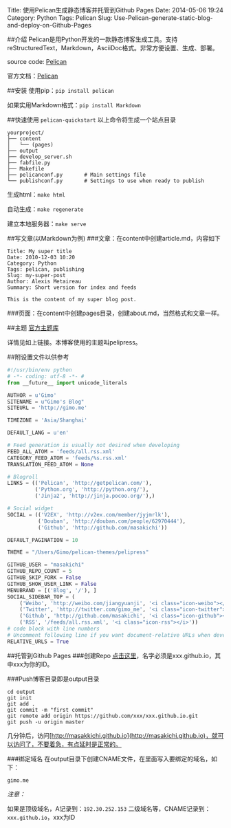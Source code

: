 Title: 使用Pelican生成静态博客并托管到Github Pages
Date: 2014-05-06 19:24
Category: Python
Tags: Pelican
Slug: Use-Pelican-generate-static-blog-and-deploy-on-Github-Pages

##介绍
Pelican是用Python开发的一款静态博客生成工具。支持reStructuredText，Markdown，AsciiDoc格式。非常方便设置、生成、部署。

source code: [Pelican](http://github.com/getpelican/pelican)

官方文档：[Pelican](http://docs.getpelican.com/en/3.3.0/)

##安装
使用pip：`pip install pelican`

如果实用Markdown格式：`pip install Markdown`

##快速使用
`pelican-quickstart` 以上命令将生成一个站点目录
```
yourproject/
├── content
│   └── (pages)
├── output
├── develop_server.sh
├── fabfile.py
├── Makefile
├── pelicanconf.py       # Main settings file
└── publishconf.py       # Settings to use when ready to publish
```
生成html：`make html`

自动生成：`make regenerate`

建立本地服务器：`make serve`

##写文章(以Markdown为例)
###文章：在content中创建article.md，内容如下
```
Title: My super title
Date: 2010-12-03 10:20
Category: Python
Tags: pelican, publishing
Slug: my-super-post
Author: Alexis Metaireau
Summary: Short version for index and feeds

This is the content of my super blog post.
```
###页面：在content中创建pages目录，创建about.md，当然格式和文章一样。

##主题
[官方主题库](https://github.com/getpelican/pelican-thems)

详情见如上链接。本博客使用的主题叫pelipress。

##附设置文件以供参考
```python
#!/usr/bin/env python
# -*- coding: utf-8 -*- #
from __future__ import unicode_literals

AUTHOR = u'Gimo'
SITENAME = u"Gimo's Blog"
SITEURL = 'http://gimo.me'

TIMEZONE = 'Asia/Shanghai'

DEFAULT_LANG = u'en'

# Feed generation is usually not desired when developing
FEED_ALL_ATOM = 'feeds/all.rss.xml'
CATEGORY_FEED_ATOM = 'feeds/%s.rss.xml'
TRANSLATION_FEED_ATOM = None

# Blogroll
LINKS = (('Pelican', 'http://getpelican.com/'),
         ('Python.org', 'http://python.org/'),
         ('Jinja2', 'http://jinja.pocoo.org/'),)

# Social widget
SOCIAL = (('V2EX', 'http://v2ex.com/member/jyjmrlk'),
          ('Douban', 'http://douban.com/people/62970444'),
          ('Github', 'http://github.com/masakichi'))

DEFAULT_PAGINATION = 10

THEME = "/Users/Gimo/pelican-themes/pelipress"

GITHUB_USER = "masakichi"
GITHUB_REPO_COUNT = 5
GITHUB_SKIP_FORK = False
GITHUB_SHOW_USER_LINK = False
MENUBRAND = [('Blog', '/'), ]
SOCIAL_SIDEBAR_TOP = (
    ('Weibo', 'http://weibo.com/jiangyuanji', '<i class="icon-weibo"></i>'),
    ('Twitter', 'http://twitter.com/gimo_me', '<i class="icon-twitter"></i>'),
    ('Github', 'http://github.com/masakichi', '<i class="icon-github"></i>'),
    ('RSS', '/feeds/all.rss.xml', '<i class="icon-rss"></i>'))
# code block with line numbers
# Uncomment following line if you want document-relative URLs when developing
RELATIVE_URLS = True

```

##托管到Github Pages
###创建Repo
[点击这里](http://github.com/new)，名字必须是xxx.github.io，其中xxx为你的ID。

###Push博客目录即是output目录
```
cd output
git init
git add .
git commit -m "first commit"
git remote add origin https://github.com/xxx/xxx.github.io.git
git push -u origin master
```
几分钟后，访问[http://masakkichi.github.io](http://masakichi.github.io)，就可以访问了，不要着急，有点延时是正常的。

###绑定域名
在output目录下创建CNAME文件，在里面写入要绑定的域名，如下：

`gimo.me`

*注意：*

如果是顶级域名，A记录到：`192.30.252.153`
二级域名等，CNAME记录到：`xxx.github.io`，xxx为ID
